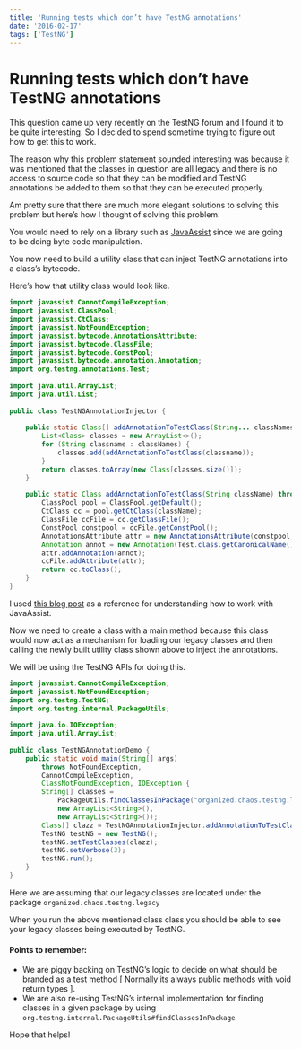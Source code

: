 ```yaml
---
title: 'Running tests which don’t have TestNG annotations'
date: '2016-02-17'
tags: ['TestNG']
---
```


# Running tests which don’t have TestNG annotations

This question came up very recently on the TestNG forum and I found it to be quite interesting. So I decided to spend sometime trying to figure out how to get this to work.

The reason why this problem statement sounded interesting was because it was mentioned that the classes in question are all legacy and there is no access to source code so that they can be modified and TestNG annotations be added to them so that they can be executed properly.

Am pretty sure that there are much more elegant solutions to solving this problem but here’s how I thought of solving this problem.

You would need to rely on a library such as [JavaAssist](http://jboss-javassist.github.io/javassist/tutorial/tutorial.html) since we are going to be doing byte code manipulation.

You now need to build a utility class that can inject TestNG annotations into a class’s bytecode.

Here’s how that utility class would look like.

```java
import javassist.CannotCompileException;
import javassist.ClassPool;
import javassist.CtClass;
import javassist.NotFoundException;
import javassist.bytecode.AnnotationsAttribute;
import javassist.bytecode.ClassFile;
import javassist.bytecode.ConstPool;
import javassist.bytecode.annotation.Annotation;
import org.testng.annotations.Test;
 
import java.util.ArrayList;
import java.util.List;
 
public class TestNGAnnotationInjector {
 
    public static Class[] addAnnotationToTestClass(String... classNames) throws NotFoundException, CannotCompileException {
        List<Class> classes = new ArrayList<>();
        for (String classname : classNames) {
            classes.add(addAnnotationToTestClass(classname));
        }
        return classes.toArray(new Class[classes.size()]);
    }
 
    public static Class addAnnotationToTestClass(String className) throws NotFoundException, CannotCompileException {
        ClassPool pool = ClassPool.getDefault();
        CtClass cc = pool.getCtClass(className);
        ClassFile ccFile = cc.getClassFile();
        ConstPool constpool = ccFile.getConstPool();
        AnnotationsAttribute attr = new AnnotationsAttribute(constpool, AnnotationsAttribute.visibleTag);
        Annotation annot = new Annotation(Test.class.getCanonicalName(), constpool);
        attr.addAnnotation(annot);
        ccFile.addAttribute(attr);
        return cc.toClass();
    }
}
```

I used [this blog post](http://ayoubelabbassi.blogspot.com/2011/01/how-to-add-annotations-at-runtime-to.html) as a reference for understanding how to work with JavaAssist.

Now we need to create a class with a main method because this class would now act as a mechanism for loading our legacy classes and then calling the newly built utility class shown above to inject the annotations. 

We will be using the TestNG APIs for doing this.

```java
import javassist.CannotCompileException;
import javassist.NotFoundException;
import org.testng.TestNG;
import org.testng.internal.PackageUtils;
 
import java.io.IOException;
import java.util.ArrayList;
 
public class TestNGAnnotationDemo {
    public static void main(String[] args)
        throws NotFoundException, 
        CannotCompileException, 
        ClassNotFoundException, IOException {
        String[] classes =
            PackageUtils.findClassesInPackage("organized.chaos.testng.legacy",
            new ArrayList<String>(), 
            new ArrayList<String>());
        Class[] clazz = TestNGAnnotationInjector.addAnnotationToTestClass(classes);
        TestNG testNG = new TestNG();
        testNG.setTestClasses(clazz);
        testNG.setVerbose(3);
        testNG.run();
    }
}
```
Here we are assuming that our legacy classes are located under the package `organized.chaos.testng.legacy`

When you run the above mentioned class class you should be able to see your legacy classes being executed by TestNG.

#### Points to remember:

* We are piggy backing on TestNG’s logic to decide on what should be branded as a test method [ Normally its always public methods with void return types ]. 
* We are also re-using TestNG’s internal implementation for finding classes in a given package by using `org.testng.internal.PackageUtils#findClassesInPackage`

Hope that helps!
